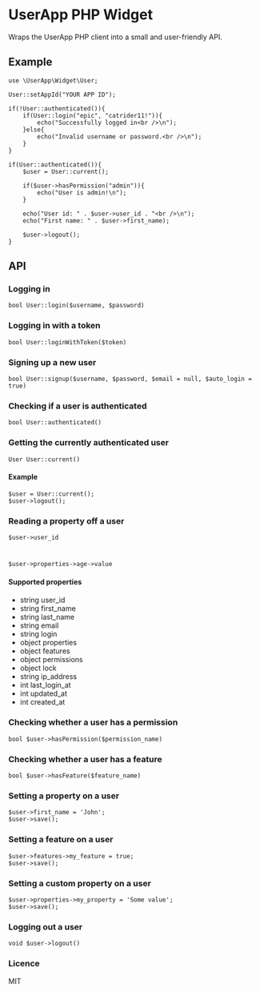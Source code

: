 # UserApp PHP Widget

Wraps the UserApp PHP client into a small and user-friendly API.

## Example
	
	use \UserApp\Widget\User;
	
	User::setAppId("YOUR APP ID");
	
	if(!User::authenticated()){
		if(User::login("epic", "catrider11!")){
			echo("Successfully logged in<br />\n");
		}else{
			echo("Invalid username or password.<br />\n");
		}
	}
	
	if(User::authenticated()){
		$user = User::current();
		
		if($user->hasPermission("admin")){
			echo("User is admin!\n");
		}
		
		echo("User id: " . $user->user_id . "<br />\n");
		echo("First name: " . $user->first_name);
		
		$user->logout();
	}

## API

### Logging in

    bool User::login($username, $password)

### Logging in with a token

    bool User::loginWithToken($token)

### Signing up a new user

    bool User::signup($username, $password, $email = null, $auto_login = true)

### Checking if a user is authenticated

    bool User::authenticated()

### Getting the currently authenticated user

    User User::current()

#### Example

    $user = User::current();
    $user->logout();

### Reading a property off a user

    $user->user_id
#
    $user->properties->age->value

#### Supported properties

* string user_id
* string first_name
* string last_name
* string email
* string login
* object properties
* object features
* object permissions
* object lock
* string ip_address
* int last\_login_at
* int updated_at
* int created_at

### Checking whether a user has a permission

    bool $user->hasPermission($permission_name)

### Checking whether a user has a feature

    bool $user->hasFeature($feature_name)

### Setting a property on a user

	$user->first_name = 'John';
	$user->save();

### Setting a feature on a user

	$user->features->my_feature = true;
	$user->save();

### Setting a custom property on a user

	$user->properties->my_property = 'Some value';
	$user->save();

### Logging out a user

    void $user->logout()

### Licence

MIT